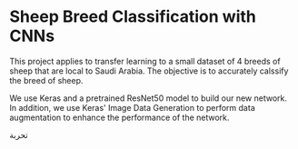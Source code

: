 # Sheep Breed Classification with CNNs

This project applies to transfer learning to a small dataset of 4 breeds of sheep that are local to Saudi Arabia. The objective is 
to accurately calssify the breed of sheep. 

We use Keras and a pretrained ResNet50 model to build our new network. In addition, we use Keras' Image Data Generation to perform data 
augmentation to enhance the performance of the network. 

تحربة
